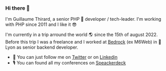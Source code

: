 ### Hi there 👋

I'm Guillaume Thirard, a senior PHP 🐘 developer / tech-leader. I'm working with PHP since 2011 and I like it 😎

I'm currently in a trip arround the world 🌎 since the 15th of august 2022. 
Before this trip I was a freelance and I worked at [Bedrock](https://www.bedrockstreaming.com/) (ex M6Web) in 📍 Lyon as senior backend developer.

* 💬 You can just follow me on [Twitter](https://www.twitter.com/g_thirard) or on [Linkedin](https://www.linkedin.com/in/guillaume-thirard-787b38172/)
* 🎙 You can found all my conferences on [Speackerdeck](https://speakerdeck.com/melfo01)
